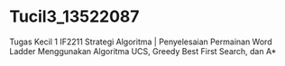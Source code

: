# Tucil3_13522087
Tugas Kecil 1 IF2211 Strategi Algoritma | Penyelesaian Permainan Word Ladder Menggunakan Algoritma UCS, Greedy Best First Search, dan A*
